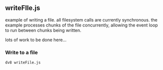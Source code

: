 ## writeFIle.js

example of writing a file. all filesystem calls are currently synchronous. the example processes chunks of the file concurrently, allowing the event loop to run between chunks being written.

lots of work to be done here...

### Write to a file

```
dv8 writeFile.js
```
